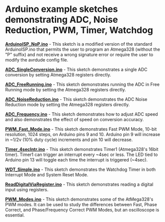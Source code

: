 # Arduino example sketches demonstrating ADC, Noise Reduction, PWM, Timer, Watchdog 

**[ArduinoISP_NoP.ino](https://github.com/VinnieM-3/Arduino/blob/master/ArduinoISP_NoP.ino)** - This sketch is a modified version of the standard ArduinoISP.ino that permits the user to program an Atmega328 (without the "P" suffix) and not receive a wrong signature error or require the user to modify the avrdude config file.

**[ADC_SingleConversion.ino](https://github.com/VinnieM-3/Arduino/blob/master/ADC_SingleConversion.ino)** - This sketch demonstrates a single ADC conversion by setting Atmega328 registers directly.

**[ADC_FreeRunning.ino](https://github.com/VinnieM-3/Arduino/blob/master/ADC_FreeRunning.ino)** - This sketch demonstrates running the ADC in Free Running mode by setting the Atmega328 registers directly.

**[ADC_NoiseReduction.ino](https://github.com/VinnieM-3/Arduino/blob/master/ADC_NoiseReduction.ino)** - This sketch demonstrates the ADC Noise Reduction mode by setting the Atmega328 registers directly.

**[ADC_Frequency.ino](https://github.com/VinnieM-3/Arduino/blob/master/ADC_Frequency.ino)** - This sketch demonstrates how to adjust ADC speed and also demonstrates the effect of speed on conversion accuracy.

**[PWM_Fast_Mode.ino](https://github.com/VinnieM-3/Arduino/blob/master/PWM_Fast_Mode.ino)** - This sketch demonstrates Fast PWM Mode, 10-bit resolution, 1024 steps, on Arduino pins 9 and 10.  Arduino pin 9 will increase in ~1/2v (10% duty cycle) increments and pin 10 will decrease.

**[Timer_4secIntr.ino](https://github.com/VinnieM-3/Arduino/blob/master/Timer_4secIntr.ino)** - This sketch demonstrates Timer1 (Atmega328's 16bit timer).  Timer1 can trigger an interrupt every ~4sec or less. The LED tied to Arduino pin 13 will toggle each time the interrupt is triggered (~4sec).

**[WDT_Simple.ino](https://github.com/VinnieM-3/Arduino/blob/master/WDT_Simple.ino)** - This sketch demonstrates the Watchdog Timer in both Interrupt Mode and System Reset Mode.

**[ReadDigitalViaRegister.ino](https://github.com/VinnieM-3/Arduino/blob/master/ReadDigitalViaRegister.ino)** - This sketch demonstrates reading a digital input using registers.

**[PWM_Modes.ino](https://github.com/VinnieM-3/Arduino/blob/master/PWM_Modes.ino)** - This sketch demonstrates some of the AtMega328's PWM modes.  It can be used to study the differences between Fast, Phase Correct, and Phase/Frequency Correct PWM Modes, but an oscilloscope is essential.

